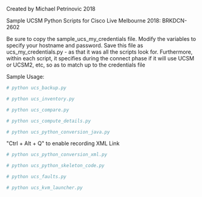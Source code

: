 Created by Michael Petrinovic 2018

Sample UCSM Python Scripts for Cisco Live Melbourne 2018: BRKDCN-2602

Be sure to copy the sample_ucs_my_credentials file. Modify the variables to specify your hostname and password. Save this file as ucs_my_credentials.py - as that it was all the scripts look for. Furthermore, within each script, it specifies during the connect phase if it will use UCSM or UCSM2, etc, so as to match up to the credentials file

Sample Usage:

```YAML
# python ucs_backup.py

# python ucs_inventory.py

# python ucs_compare.py

# python ucs_compute_details.py

# python ucs_python_conversion_java.py
```

"Ctrl + Alt + Q" to enable recording XML Link
```YAML
# python ucs_python_conversion_xml.py

# python ucs_python_skeleton_code.py

# python ucs_faults.py

# python ucs_kvm_launcher.py
```
